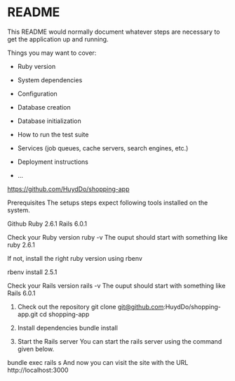 # README

This README would normally document whatever steps are necessary to get the
application up and running.

Things you may want to cover:

* Ruby version

* System dependencies

* Configuration

* Database creation

* Database initialization

* How to run the test suite

* Services (job queues, cache servers, search engines, etc.)

* Deployment instructions

* ...

https://github.com/HuydDo/shopping-app

Prerequisites
The setups steps expect following tools installed on the system.

  Github
  Ruby 2.6.1
  Rails 6.0.1

  Check your Ruby version
  ruby -v
  The ouput should start with something like ruby 2.6.1
  
  If not, install the right ruby version using rbenv

  rbenv install 2.5.1

  Check your Rails version
  rails -v
  The ouput should start with something like Rails 6.0.1


1. Check out the repository
  git clone git@github.com:HuydDo/shopping-app.git
  cd shopping-app


2. Install dependencies
   bundle install

3. Start the Rails server
You can start the rails server using the command given below.

bundle exec rails s
And now you can visit the site with the URL http://localhost:3000
